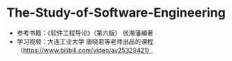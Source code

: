 # The-Study-of-Software-Engineering

- 参考书籍：《软件工程导论》（第六版） 张海藩编著
- 学习视频：大连工业大学 唐晓君等老师出品的课程（https://www.bilibili.com/video/av25329421）

